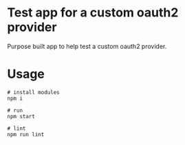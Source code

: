 # Test app for a custom oauth2 provider

Purpose built app to help test a custom oauth2 provider.

# Usage

```
# install modules
npm i

# run
npm start

# lint
npm run lint
```
